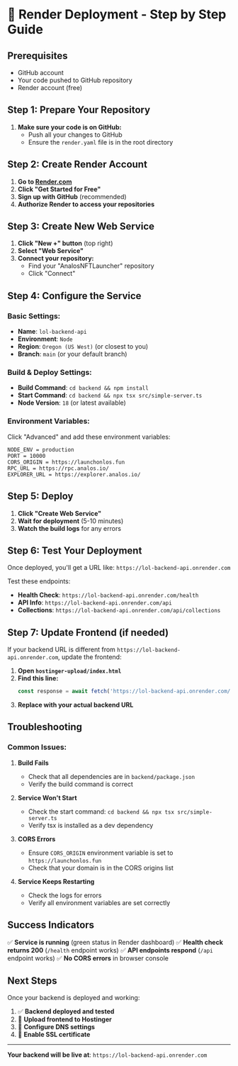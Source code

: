 # 🚀 Render Deployment - Step by Step Guide

## Prerequisites
- GitHub account
- Your code pushed to GitHub repository
- Render account (free)

## Step 1: Prepare Your Repository

1. **Make sure your code is on GitHub:**
   - Push all your changes to GitHub
   - Ensure the `render.yaml` file is in the root directory

## Step 2: Create Render Account

1. **Go to [Render.com](https://render.com)**
2. **Click "Get Started for Free"**
3. **Sign up with GitHub** (recommended)
4. **Authorize Render to access your repositories**

## Step 3: Create New Web Service

1. **Click "New +" button** (top right)
2. **Select "Web Service"**
3. **Connect your repository:**
   - Find your "AnalosNFTLauncher" repository
   - Click "Connect"

## Step 4: Configure the Service

### Basic Settings:
- **Name**: `lol-backend-api`
- **Environment**: `Node`
- **Region**: `Oregon (US West)` (or closest to you)
- **Branch**: `main` (or your default branch)

### Build & Deploy Settings:
- **Build Command**: `cd backend && npm install`
- **Start Command**: `cd backend && npx tsx src/simple-server.ts`
- **Node Version**: `18` (or latest available)

### Environment Variables:
Click "Advanced" and add these environment variables:

```
NODE_ENV = production
PORT = 10000
CORS_ORIGIN = https://launchonlos.fun
RPC_URL = https://rpc.analos.io/
EXPLORER_URL = https://explorer.analos.io/
```

## Step 5: Deploy

1. **Click "Create Web Service"**
2. **Wait for deployment** (5-10 minutes)
3. **Watch the build logs** for any errors

## Step 6: Test Your Deployment

Once deployed, you'll get a URL like: `https://lol-backend-api.onrender.com`

Test these endpoints:
- **Health Check**: `https://lol-backend-api.onrender.com/health`
- **API Info**: `https://lol-backend-api.onrender.com/api`
- **Collections**: `https://lol-backend-api.onrender.com/api/collections`

## Step 7: Update Frontend (if needed)

If your backend URL is different from `https://lol-backend-api.onrender.com`, update the frontend:

1. **Open `hostinger-upload/index.html`**
2. **Find this line:**
   ```javascript
   const response = await fetch('https://lol-backend-api.onrender.com/api/collections/upload', {
   ```
3. **Replace with your actual backend URL**

## Troubleshooting

### Common Issues:

1. **Build Fails**
   - Check that all dependencies are in `backend/package.json`
   - Verify the build command is correct

2. **Service Won't Start**
   - Check the start command: `cd backend && npx tsx src/simple-server.ts`
   - Verify tsx is installed as a dev dependency

3. **CORS Errors**
   - Ensure `CORS_ORIGIN` environment variable is set to `https://launchonlos.fun`
   - Check that your domain is in the CORS origins list

4. **Service Keeps Restarting**
   - Check the logs for errors
   - Verify all environment variables are set correctly

## Success Indicators

✅ **Service is running** (green status in Render dashboard)
✅ **Health check returns 200** (`/health` endpoint works)
✅ **API endpoints respond** (`/api` endpoint works)
✅ **No CORS errors** in browser console

## Next Steps

Once your backend is deployed and working:
1. ✅ **Backend deployed and tested**
2. 🔄 **Upload frontend to Hostinger**
3. 🔄 **Configure DNS settings**
4. 🔄 **Enable SSL certificate**

---

**Your backend will be live at**: `https://lol-backend-api.onrender.com`
